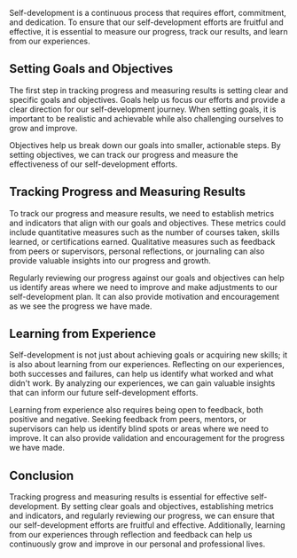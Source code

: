 
Self-development is a continuous process that requires effort, commitment, and dedication. To ensure that our self-development efforts are fruitful and effective, it is essential to measure our progress, track our results, and learn from our experiences.

Setting Goals and Objectives
----------------------------

The first step in tracking progress and measuring results is setting clear and specific goals and objectives. Goals help us focus our efforts and provide a clear direction for our self-development journey. When setting goals, it is important to be realistic and achievable while also challenging ourselves to grow and improve.

Objectives help us break down our goals into smaller, actionable steps. By setting objectives, we can track our progress and measure the effectiveness of our self-development efforts.

Tracking Progress and Measuring Results
---------------------------------------

To track our progress and measure results, we need to establish metrics and indicators that align with our goals and objectives. These metrics could include quantitative measures such as the number of courses taken, skills learned, or certifications earned. Qualitative measures such as feedback from peers or supervisors, personal reflections, or journaling can also provide valuable insights into our progress and growth.

Regularly reviewing our progress against our goals and objectives can help us identify areas where we need to improve and make adjustments to our self-development plan. It can also provide motivation and encouragement as we see the progress we have made.

Learning from Experience
------------------------

Self-development is not just about achieving goals or acquiring new skills; it is also about learning from our experiences. Reflecting on our experiences, both successes and failures, can help us identify what worked and what didn't work. By analyzing our experiences, we can gain valuable insights that can inform our future self-development efforts.

Learning from experience also requires being open to feedback, both positive and negative. Seeking feedback from peers, mentors, or supervisors can help us identify blind spots or areas where we need to improve. It can also provide validation and encouragement for the progress we have made.

Conclusion
----------

Tracking progress and measuring results is essential for effective self-development. By setting clear goals and objectives, establishing metrics and indicators, and regularly reviewing our progress, we can ensure that our self-development efforts are fruitful and effective. Additionally, learning from our experiences through reflection and feedback can help us continuously grow and improve in our personal and professional lives.
